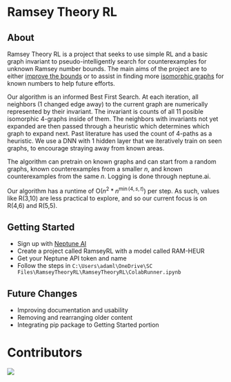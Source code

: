 # Ramsey Theory RL

## About
Ramsey Theory RL is a project that seeks to use simple RL and a basic graph invariant to pseudo-intelligently search for counterexamples for unknown Ramsey number bounds. The main aims of the project are to either [improve the bounds](https://en.wikipedia.org/wiki/Ramsey%27s_theorem) or to assist in finding more [isomorphic graphs](https://users.cecs.anu.edu.au/~bdm/data/ramsey.html) for known numbers to help future efforts. 

Our algorithm is an informed Best First Search. At each iteration, all neighbors (1 changed edge away) to the current graph are numerically represented by their invariant. The invariant is counts of all 11 posible isomorphic 4-graphs inside of them. The neighbors with invariants not yet expanded are then passed through a heuristic which determines which graph to expand next. Past literature has used the count of 4-paths as a heuristic. We use a DNN with 1 hidden layer that we iteratively train on seen graphs, to encourage straying away from known areas. 

The algorithm can pretrain on known graphs and can start from a random graphs, known counterexamples from a smaller $n$, and known counterexamples from the same $n$. Logging is done through neptune.ai.

Our algorithm has a runtime of O($n^2 * n^{\min({4,s,t})}$) per step. As such, values like R(3,10) are less practical to explore, and so our current focus is on R(4,6) and R(5,5).

## Getting Started
- Sign up with [Neptune AI](https://neptune.ai/)
- Create a project called RamseyRL with a model called RAM-HEUR
- Get your Neptune API token and name
- Follow the steps in  `C:\Users\adaml\OneDrive\SC Files\RamseyTheoryRL\RamseyTheoryRL\ColabRunner.ipynb`

## Future Changes

- Improving documentation and usability
- Removing and rearranging older content
- Integrating pip package to Getting Started portion

# Contributors
<a href="https://github.com/aLehav/RamseyTheoryRL/graphs/contributors">
  <img src="https://contrib.rocks/image?repo=aLehav/RamseyTheoryRL" />
</a>
